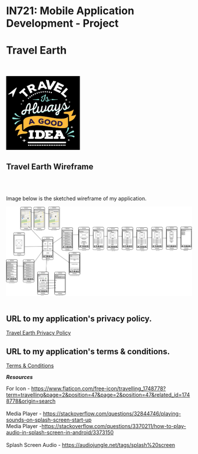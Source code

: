 # IN721: Mobile Application Development - Project
<h1>Travel Earth</h1></br></br>
<img src="/images/Travel Earth.jpg" alt="Travel Earth Wireframe" width="200" height="200">
<h2>Travel Earth Wireframe</h2></br></br>
<p>Image below is the sketched wireframe of my application.</p>
<img src="/images/Travel Earth Wireframe.png" alt="Travel Earth Wireframe"></br></br>

<h2>URL to my application's privacy policy.</h2>
<a href="https://otago-polytechnic-bit-courses.github.io/mobile-app-dev-s1-21-project-SABISINGH/">Travel Earth Privacy Policy</a>

<h2>URL to my application's terms & conditions.</h2>
<a href="https://www.websitepolicies.com/policies/view/qBaLNp64">Terms & Conditions</a>

***Resources***<br/>


For Icon - https://www.flaticon.com/free-icon/travelling_1748778?term=travelling&page=2&position=47&page=2&position=47&related_id=1748778&origin=search <br/><br/>
Media Player - https://stackoverflow.com/questions/32844746/playing-sounds-on-splash-screen-start-up<br/>
Media Player -https://stackoverflow.com/questions/3370211/how-to-play-audio-in-splash-screen-in-android/3373150 <br/><br/>
Splash Screen Audio - https://audiojungle.net/tags/splash%20screen
